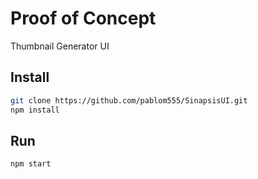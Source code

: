 # Proof of Concept

Thumbnail Generator UI

## Install

```bash
git clone https://github.com/pablom555/SinapsisUI.git
npm install
```

## Run 
```bash
npm start
```
